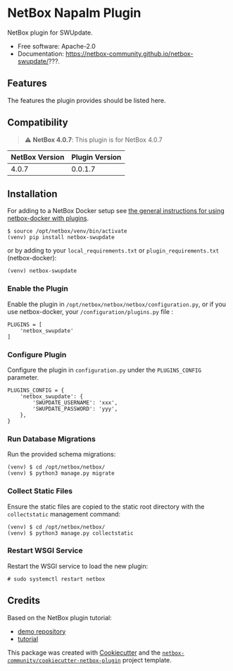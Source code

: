 # NetBox Napalm Plugin

NetBox plugin for SWUpdate.


* Free software: Apache-2.0
* Documentation: https://netbox-community.github.io/netbox-swupdate/???.


## Features

The features the plugin provides should be listed here.

## Compatibility

> :warning: **NetBox 4.0.7**: This plugin is for NetBox 4.0.7

| NetBox Version | Plugin Version |
|----------------|----------------|
| 4.0.7          | 0.0.1.7        |

## Installation

For adding to a NetBox Docker setup see
[the general instructions for using netbox-docker with plugins](https://github.com/netbox-community/netbox-docker/wiki/Using-Netbox-Plugins).

```no-highlight
$ source /opt/netbox/venv/bin/activate
(venv) pip install netbox-swupdate
```

or by adding to your `local_requirements.txt` or `plugin_requirements.txt` (netbox-docker):

```no-highlight
(venv) netbox-swupdate
```

### Enable the Plugin

Enable the plugin in `/opt/netbox/netbox/netbox/configuration.py`,
 or if you use netbox-docker, your `/configuration/plugins.py` file :

```no-highlight
PLUGINS = [
    'netbox_swupdate'
]
```

### Configure Plugin

Configure the plugin in `configuration.py` under the `PLUGINS_CONFIG` parameter.

```no-highlight
PLUGINS_CONFIG = {
    'netbox_swupdate': {
        'SWUPDATE_USERNAME': 'xxx',
        'SWUPDATE_PASSWORD': 'yyy',
    },
}
```

### Run Database Migrations

Run the provided schema migrations:

```no-highlight
(venv) $ cd /opt/netbox/netbox/
(venv) $ python3 manage.py migrate
```

### Collect Static Files

Ensure the static files are copied to the static root directory with the `collectstatic` management command:

```no-highlight
(venv) $ cd /opt/netbox/netbox/
(venv) $ python3 manage.py collectstatic
```

### Restart WSGI Service

Restart the WSGI service to load the new plugin:

```no-highlight
# sudo systemctl restart netbox
```

## Credits

Based on the NetBox plugin tutorial:

- [demo repository](https://github.com/netbox-community/netbox-plugin-demo)
- [tutorial](https://github.com/netbox-community/netbox-plugin-tutorial)

This package was created with [Cookiecutter](https://github.com/audreyr/cookiecutter) and the [`netbox-community/cookiecutter-netbox-plugin`](https://github.com/netbox-community/cookiecutter-netbox-plugin) project template.
